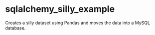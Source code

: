 sqlalchemy_silly_example
========================

Creates a silly dataset using Pandas and moves the data into a MySQL database.
